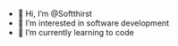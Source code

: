 - 👋 Hi, I’m @Softthirst
- 👀 I’m interested in software development
- 🌱 I’m currently learning to code

<!---
Softthirst/Softthirst is a ✨ special ✨ repository because its `README.md` (this file) appears on your GitHub profile.
You can click the Preview link to take a look at your changes.
--->

